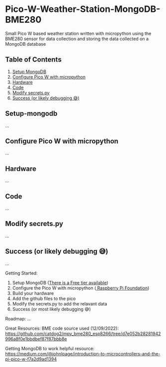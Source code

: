# Pico-W-Weather-Station-MongoDB-BME280
Small Pico W based weather station written with micropython using the BME280 sensor for data collection and storing the data collected on a MongoDB database

<!-- Logo Here? -->

<!-- TABLE OF CONTENTS -->

## Table of Contents
  <ol>
    <li><a href="#setup-mongodb">Setup MongoDB</a></li>
    <li><a href="#configure-pico-w-with-micropython">Configure Pico W with micropython</a></li>
    <li><a href="#hardware">Hardware</a></li>
    <li><a href="#code">Code</a></li>  
    <li><a href="#modify-secretspy">Modify secrets.py</a></li>
    <li><a href="#success-or-likely-debugging-"> Success (or likely debugging 😅)</a></li>
  </ol>


<!-- MAIN CONTENTS -->

## Setup-mongodb
...

## Configure Pico W with micropython
...

## Hardware
...

## Code
...

## Modify secrets.py
...

##  Success (or likely debugging 😅)
...

Getting Started:

1. Setup MongoDB (<a href="https://www.mongodb.com/pricing?utm_source=google&utm_campaign=gs_emea_portugal_search_core_brand_atlas_desktop&utm_term=mongo%20atlas%20free%20tier&utm_medium=cpc_paid_search&utm_ad=e&utm_ad_campaign_id=12212624551&adgroup=115749716583&gclid=EAIaIQobChMImuv2ueSP-gIVKo9oCR2vuQqAEAAYASABEgJBLvD_BwE">There is a Free tier available</a>)
2. Configure the Pico W with micropython (<a href="https://projects.raspberrypi.org/en/projects/get-started-pico-w/1"> Raspberry Pi Foundation</a>)
3. Build your hardware
4. Add the github files to the pico
5. Modify the secrets.py to add the relavant data
6. Success (or most likely debugging 😅)

Roadmap:
...

Great Resources:
BME code source used (12/09/2022):
https://github.com/catdog2/mpy_bme280_esp8266/tree/d7e052b28281942996a8f0e1bbdbef87f87bbb8e

Getting MongoDB to work helpful resource:
https://medium.com/@johnlpage/introduction-to-microcontrollers-and-the-pi-pico-w-f7a2d9ad1394
